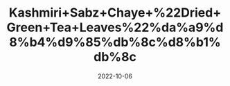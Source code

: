 ---
title: 'Kashmiri+Sabz+Chaye+%22Dried+Green+Tea+Leaves%22%da%a9%d8%b4%d9%85%db%8c%d8%b1%db%8c'
date: '2022-10-06' 
metatag: '' 
inventory: '0' 
draft: false 
# meta description 
shortDescripton: 'People+used+green+tea+in+traditional+Chinese+and+Indian+medicine+to%ef%bf%bdcontrol+bleeding+and+heal+wounds%2c+aid+digestion%2c+improve+heart+and+mental+health%2c+and+regulate+body+temperature'
description: 'Herb'
longdescription: ''
featured: True
# product Price
price: '80.0'
# Product Short Description
shortDescription: 'People+used+green+tea+in+traditional+Chinese+and+Indian+medicine+to%ef%bf%bdcontrol+bleeding+and+heal+wounds%2c+aid+digestion%2c+improve+heart+and+mental+health%2c+and+regulate+body+temperature'
productID: '7BCEBA2E-9A2A-ED11-9968-005056B3A416'
type: 'products'
category: 'Herb' 
thumnailproduct: 'https://eraconnect.blob.core.windows.net/product-images/aminsaddiquidawakhana/7BCEBA2E-9A2A-ED11-9968-005056B3A416.webp' 
images:
  - image: 'https://eraconnect.blob.core.windows.net/product-images/aminsaddiquidawakhana/7BCEBA2E-9A2A-ED11-9968-005056B3A416.webp'  
Variants:
---